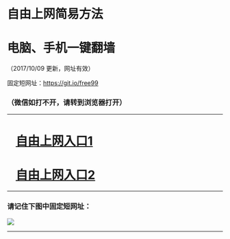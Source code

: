 ﻿# 自由上网简易方法

# 电脑、手机一键翻墙

（2017/10/09 更新，网址有效）

固定短网址：https://git.io/free99

### （微信如打不开，请转到浏览器打开）


***





# &nbsp;&nbsp; <a href="http://ft328626790.fwq-tz-1001.info/fwqtz01.html?t=10090011710 " target="_blank">自由上网入口1</a>
# &nbsp;&nbsp; <a href="http://ft175377002.fwq-tz-1002.info/fwqtz02.html?t=100900126081 " target="_blank">自由上网入口2</a>
***

### 请记住下图中固定短网址：

<img src="https://s3-us-west-2.amazonaws.com/fwq-1001/yjfq-20170905okok.png" /> 


***

